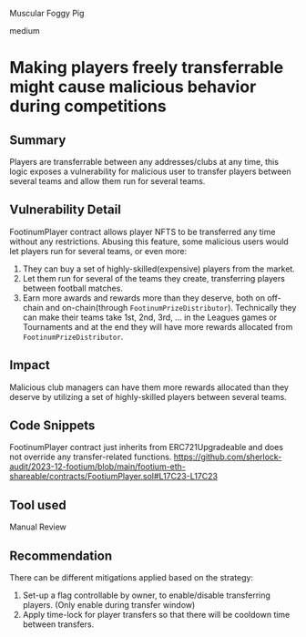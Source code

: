 Muscular Foggy Pig

medium

# Making players freely transferrable might cause malicious behavior during competitions

## Summary
Players are transferrable between any addresses/clubs at any time, this logic exposes a vulnerability for malicious user to transfer players between several teams and allow them run for several teams.

## Vulnerability Detail
FootinumPlayer contract allows player NFTS to be transferred any time without any restrictions.
Abusing this feature, some malicious users would let players run for several teams, or even more:
1. They can buy a set of highly-skilled(expensive) players from the market.
2. Let them run for several of the teams they create, transferring players between football matches.
3. Earn more awards and rewards more than they deserve, both on off-chain and on-chain(through `FootinumPrizeDistributor`). Technically they can make their teams take 1st, 2nd, 3rd, ... in the Leagues games or Tournaments and at the end they will have more rewards allocated from `FootinumPrizeDistributor`.

## Impact
Malicious club managers can have them more rewards allocated than they deserve by utilizing a set of highly-skilled players between several teams.

## Code Snippets
FootinumPlayer contract just inherits from ERC721Upgradeable and does not override any transfer-related functions.
https://github.com/sherlock-audit/2023-12-footium/blob/main/footium-eth-shareable/contracts/FootiumPlayer.sol#L17C23-L17C23

## Tool used
Manual Review

## Recommendation
There can be different mitigations applied based on the strategy:
1. Set-up a flag controllable by owner, to enable/disable transferring players. (Only enable during transfer window)
2. Apply time-lock for player transfers so that there will be cooldown time between transfers.